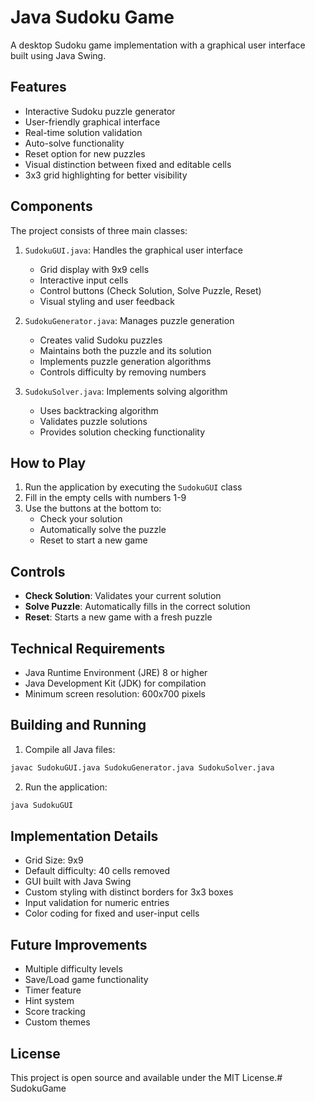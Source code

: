 # Java Sudoku Game

A desktop Sudoku game implementation with a graphical user interface built using Java Swing.

## Features

- Interactive Sudoku puzzle generator
- User-friendly graphical interface
- Real-time solution validation
- Auto-solve functionality
- Reset option for new puzzles
- Visual distinction between fixed and editable cells
- 3x3 grid highlighting for better visibility

## Components

The project consists of three main classes:

1. `SudokuGUI.java`: Handles the graphical user interface
   - Grid display with 9x9 cells
   - Interactive input cells
   - Control buttons (Check Solution, Solve Puzzle, Reset)
   - Visual styling and user feedback

2. `SudokuGenerator.java`: Manages puzzle generation
   - Creates valid Sudoku puzzles
   - Maintains both the puzzle and its solution
   - Implements puzzle generation algorithms
   - Controls difficulty by removing numbers

3. `SudokuSolver.java`: Implements solving algorithm
   - Uses backtracking algorithm
   - Validates puzzle solutions
   - Provides solution checking functionality

## How to Play

1. Run the application by executing the `SudokuGUI` class
2. Fill in the empty cells with numbers 1-9
3. Use the buttons at the bottom to:
   - Check your solution
   - Automatically solve the puzzle
   - Reset to start a new game

## Controls

- **Check Solution**: Validates your current solution
- **Solve Puzzle**: Automatically fills in the correct solution
- **Reset**: Starts a new game with a fresh puzzle

## Technical Requirements

- Java Runtime Environment (JRE) 8 or higher
- Java Development Kit (JDK) for compilation
- Minimum screen resolution: 600x700 pixels

## Building and Running

1. Compile all Java files:
```bash
javac SudokuGUI.java SudokuGenerator.java SudokuSolver.java
```

2. Run the application:
```bash
java SudokuGUI
```

## Implementation Details

- Grid Size: 9x9
- Default difficulty: 40 cells removed
- GUI built with Java Swing
- Custom styling with distinct borders for 3x3 boxes
- Input validation for numeric entries
- Color coding for fixed and user-input cells

## Future Improvements

- Multiple difficulty levels
- Save/Load game functionality
- Timer feature
- Hint system
- Score tracking
- Custom themes

## License

This project is open source and available under the MIT License.#   S u d o k u G a m e  
 